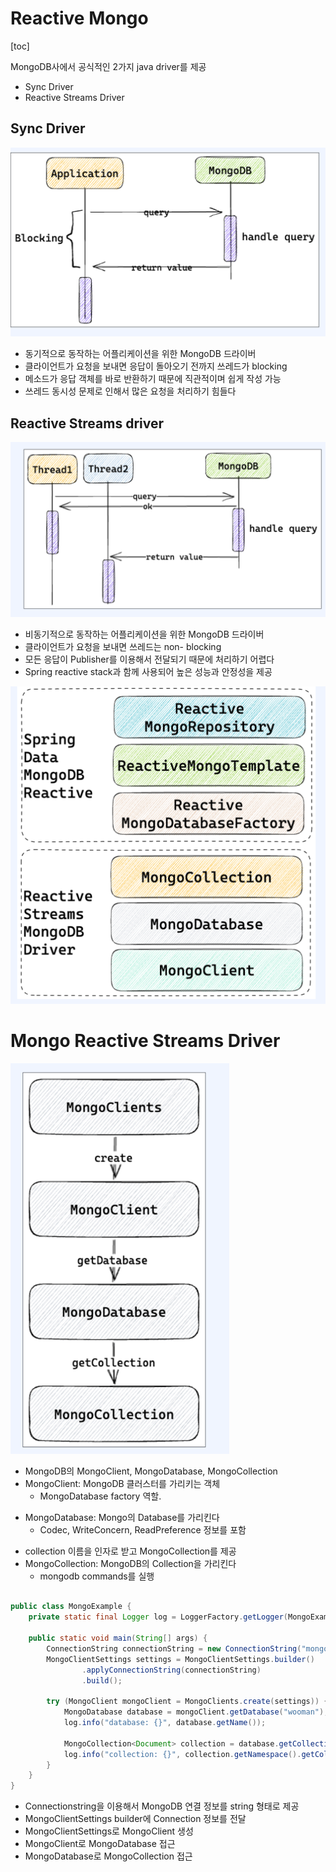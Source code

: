 # Reactive Mongo

[toc]

MongoDB사에서 공식적인 2가지 java driver를 제공

- ﻿﻿Sync Driver
- ﻿﻿Reactive Streams Driver





## Sync Driver

![image-20240617235326419](./images//image-20240617235326419.png)

- ﻿﻿동기적으로 동작하는 어플리케이션을 위한  MongoDB 드라이버
- ﻿﻿클라이언트가 요청을 보내면 응답이 돌아오기 전까지 쓰레드가 blocking
- ﻿﻿메소드가 응답 객체를 바로 반환하기 때문에 직관적이며 쉽게 작성 가능
- ﻿﻿쓰레드 동시성 문제로 인해서 많은 요청을 처리하기 힘들다



## Reactive Streams driver

![image-20240617235453263](./images//image-20240617235453263.png)

- ﻿﻿비동기적으로 동작하는 어플리케이션을 위한 MongoDB 드라이버
- ﻿﻿클라이언트가 요청을 보내면 쓰레드는 non- blocking
- ﻿﻿모든 응답이 Publisher를 이용해서 전달되기 때문에 처리하기 어렵다
- ﻿﻿Spring reactive stack과 함께 사용되어 높은 성능과 안정성을 제공

<img src="./images//image-20240617235542184.png" width = 600>

# Mongo Reactive Streams Driver

<img src="./images//image-20240617235619492.png" width = 350>

- ﻿﻿MongoDB의 MongoClient, MongoDatabase, MongoCollection
- ﻿﻿MongoClient: MongoDB 클러스터를 가리키는 객체
  - ﻿﻿MongoDatabase factory 역할.

* MongoDatabase: Mongo의 Database를 가리킨다
  - ﻿﻿Codec, WriteConcern, ReadPreference 정보를 포함

- ﻿﻿collection 이름을 인자로 받고 MongoCollection를 제공
- ﻿﻿MongoCollection: MongoDB의 Collection을 가리킨다
  - ﻿﻿mongodb commands를 실행

```java

public class MongoExample {
    private static final Logger log = LoggerFactory.getLogger(MongoExample.class);

    public static void main(String[] args) {
        ConnectionString connectionString = new ConnectionString("mongodb://localhost:27017/wooman");
        MongoClientSettings settings = MongoClientSettings.builder()
                .applyConnectionString(connectionString)
                .build();

        try (MongoClient mongoClient = MongoClients.create(settings)) {
            MongoDatabase database = mongoClient.getDatabase("wooman");
            log.info("database: {}", database.getName());

            MongoCollection<Document> collection = database.getCollection("person");
            log.info("collection: {}", collection.getNamespace().getCollectionName());
        }
    }
}
```

- ﻿﻿Connectionstring을 이용해서 MongoDB 연결 정보를 string 형태로 제공
- ﻿﻿MongoClientSettings builder에 Connection 정보를 전달
- ﻿﻿MongoClientSettings로 MongoClient 생성
- ﻿﻿MongoClient로 MongoDatabase 접근 
- ﻿﻿MongoDatabase로 MongoCollection 접근







